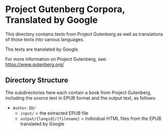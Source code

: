 # Project Gutenberg Corpora, Translated by Google

This directory contains texts from Project Gutenberg as well as translations of those texts into various languages.

The texts are translated by Google.

For more information on Project Gutenberg, see: https://www.gutenberg.org/

## Directory Structure

The subdirectories here each contain a book from Project Gutenberg, including the source text in EPUB format and the output text, as follows:

- `Author-ID/`
    - `input/` = the extracted EPUB file
    - `output/{langid}/{filename}` = individual HTML files from the EPUB translated by Google
